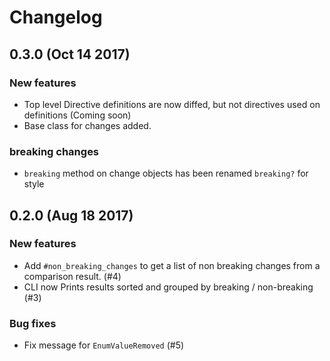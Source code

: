 # Changelog

## 0.3.0 (Oct 14 2017)

### New features

- Top level Directive definitions are now diffed, but not directives used on definitions (Coming soon)
- Base class for changes added.

### breaking changes

- `breaking` method on change objects has been renamed `breaking?` for style

## 0.2.0 (Aug 18 2017)

### New features

- Add `#non_breaking_changes` to get a list of non breaking changes from a comparison result. (#4)
- CLI now Prints results sorted and grouped by breaking / non-breaking (#3)

### Bug fixes

- Fix message for `EnumValueRemoved` (#5)
